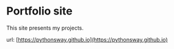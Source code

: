 # Portfolio site

This site presents my projects.

url: [https://pythonsway.github.io](https://pythonsway.github.io)